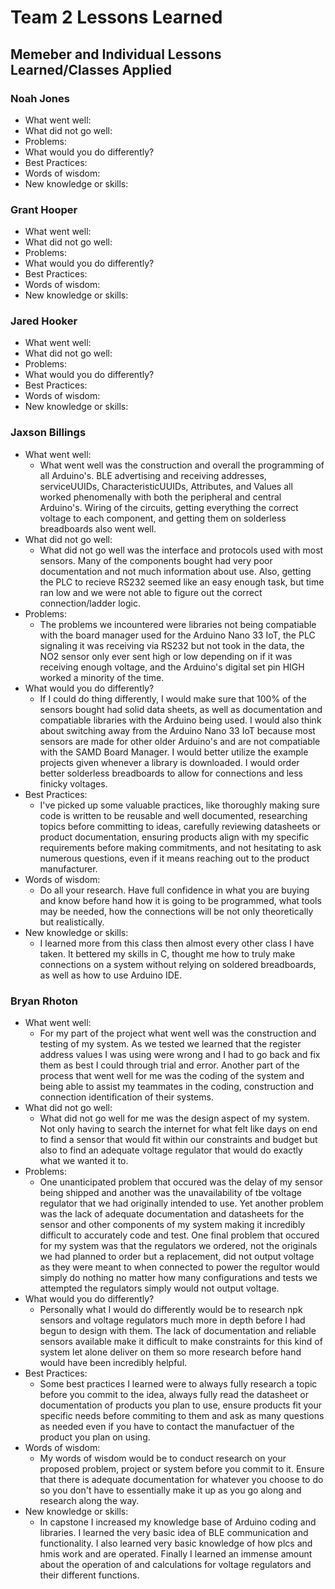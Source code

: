 # Team 2 Lessons Learned

## Memeber and Individual Lessons Learned/Classes Applied

### Noah Jones

- What went well:
- What did not go well:
- Problems:
- What would you do differently?
- Best Practices:
- Words of wisdom:
- New knowledge or skills:

### Grant Hooper

- What went well:
- What did not go well:
- Problems:
- What would you do differently?
- Best Practices:
- Words of wisdom:
- New knowledge or skills:

### Jared Hooker

- What went well:
- What did not go well:
- Problems:
- What would you do differently?
- Best Practices:
- Words of wisdom:
- New knowledge or skills:

### Jaxson Billings

- What went well:
    - What went well was the construction and overall the programming of all Arduino's. BLE advertising and receiving addresses, serviceUUIDs, CharacteristicUUIDs, Attributes, and Values all worked phenomenally with both the peripheral and central Arduino's. Wiring of the circuits, getting everything the correct voltage to each component,  and getting them on solderless breadboards also went well.
- What did not go well:
    - What did not go well was the interface and protocols used with most sensors. Many of the components bought had very poor documentation and not much information about use. Also, getting the PLC to recieve RS232 seemed like an easy enough task, but time ran low and we were not able to figure out the correct connection/ladder logic.
- Problems:
    - The problems we incountered were libraries not being compatiable with the board manager used for the Arduino Nano 33 IoT, the PLC signaling it was receiving via RS232 but not took in the data, the NO2 sensor only ever sent high or low depending on if it was receiving enough voltage, and  the Arduino's digital set pin HIGH worked a minority of the time.
- What would you do differently?
    - If I could do thing differently, I would make sure that 100% of the sensors bought had solid data sheets, as well as documentation and compatiable libraries with the Arduino being used. I would also think about switching away from the Arduino Nano 33 IoT because most sensors are made for other older Arduino's and are not compatiable with the SAMD Board Manager. I would better utilize the example projects given whenever a library is downloaded. I would order better solderless breadboards to allow for connections and less finicky voltages.
- Best Practices:
    - I've picked up some valuable practices, like thoroughly making sure code is written to be reusable and well documented, researching topics before committing to ideas, carefully reviewing datasheets or product documentation, ensuring products align with my specific requirements before making commitments, and not hesitating to ask numerous questions, even if it means reaching out to the product manufacturer.
- Words of wisdom:
    - Do all your research. Have full confidence in what you are buying and know before hand how it is going to be programmed, what tools may be needed, how the connections will be not only theoretically but realistically.
- New knowledge or skills:
    - I learned more from this class then almost every other class I have taken. It bettered my skills in C, thought me how to truly make connections on a system without relying on soldered breadboards, as well as how to use Arduino IDE.

### Bryan Rhoton

- What went well:
    - For my part of the project what went well was the construction and testing of my system. As we tested we learned that the register address values I was using were wrong and I had to go back and fix them as best I could through trial and error. Another part of the process that went well for me was the coding of the system and being able to assist my teammates in the coding, construction and connection identification of their systems.
- What did not go well:
    - What did not go well for me was the design aspect of my system. Not only having to search the internet for what felt like days on end to find a sensor that would fit within our constraints and budget but also to find an adequate voltage regulator that would do exactly what we wanted it to.
- Problems:
    - One unanticipated problem that occured was the delay of my sensor being shipped and another was the unavailability of tbe voltage regulator that we had originally intended to use. Yet another problem was the lack of adequate documentation and datasheets for the sensor and other components of my system making it incredibly difficult to accurately code and test. One final problem that occured for my system was that the regulators we ordered, not the originals we had planned to order but a replacement, did not output voltage as they were meant to when connected to power the regultor would simply do nothing no matter how many configurations and tests we attempted the regulators simply would not output voltage.
- What would you do differently?
    - Personally what I would do differently would be to research npk sensors and voltage regulators much more in depth before I had begun to design with them. The lack of documentation and reliable sensors available make it difficult to make constraints for this kind of system let alone deliver on them so more research before hand would have been incredibly helpful.
- Best Practices:
    - Some best practices I learned were to always fully research a topic before you commit to the idea, always fully read the datasheet or documentation of products you plan to use, ensure products fit your specific needs before commiting to them and ask as many questions as needed even if you have to contact the manufactuer of the product you plan on using.
- Words of wisdom:
    - My words of wisdom would be to conduct research on your proposed problem, project or system before you commit to it. Ensure that there is adequate documentation for whatever you choose to do so you don't have to essentially make it up as you go along and research along the way.
- New knowledge or skills:
    - In capstone I increased my knowledge base of Arduino coding and libraries. I learned the very basic idea of BLE communication and functionality. I also learned very basic knowledge of how plcs and hmis work and are operated. Finally I learned an immense amount about the operation of and calculations for voltage regulators and their different functions.
